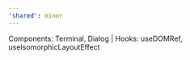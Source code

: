 ```yaml
---
'shared': minor
---
```


Components: Terminal, Dialog | Hooks: useDOMRef, useIsomorphicLayoutEffect
